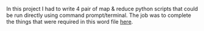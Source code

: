 In this project I had to write 4 pair of map & reduce python scripts that could be run directly using command prompt/terminal. The job was to complete the things that were required in this word file [here](https://github.com/OsamaKhan65/Projects-for-clients/blob/main/MapReduce/Instructions.docx). 
